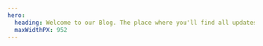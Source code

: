 ```yaml
---
hero:
  heading: Welcome to our Blog. The place where you'll find all updates from and for the network.
  maxWidthPX: 952
---
```

